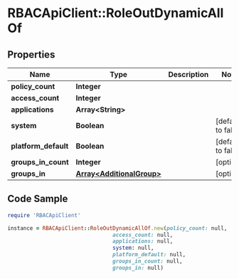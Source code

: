 # RBACApiClient::RoleOutDynamicAllOf

## Properties

Name | Type | Description | Notes
------------ | ------------- | ------------- | -------------
**policy_count** | **Integer** |  | 
**access_count** | **Integer** |  | 
**applications** | **Array&lt;String&gt;** |  | 
**system** | **Boolean** |  | [default to false]
**platform_default** | **Boolean** |  | [default to false]
**groups_in_count** | **Integer** |  | [optional] 
**groups_in** | [**Array&lt;AdditionalGroup&gt;**](AdditionalGroup.md) |  | [optional] 

## Code Sample

```ruby
require 'RBACApiClient'

instance = RBACApiClient::RoleOutDynamicAllOf.new(policy_count: null,
                                 access_count: null,
                                 applications: null,
                                 system: null,
                                 platform_default: null,
                                 groups_in_count: null,
                                 groups_in: null)
```


